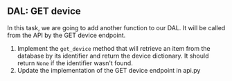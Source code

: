 ## DAL: GET device

In this task, we are going to add another function to our DAL. 
It will be called from the API by the GET device endpoint.

1. Implement the `get_device` method that will retrieve an item from the database by its identifier and return the device dictionary. It should return `None` if
the identifier wasn't found.
2. Update the implementation of the GET device endpoint in api.py